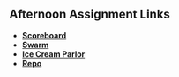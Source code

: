 ## Afternoon Assignment Links

* **[Scoreboard](https://github.com/mattwong91/scoreboard)**
* **[Swarm](https://github.com/mattwong91/swarm)**
* **[Ice Cream Parlor](https://github.com/mattwong91/ice-cream-parlor)**
* **[Repo](https://github.com/mattwong91/<ASSIGNMENT_REPO>)**
